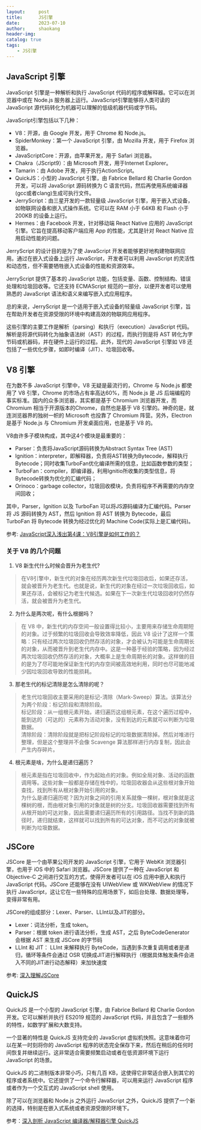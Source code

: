 ```yaml
---
layout:     post
title:      JS引擎
date:       2023-07-10
author:     shaokang
header-img:
catalog: true
tags:
    - JS引擎
---
```


## JavaScript 引擎
JavaScript 引擎是一种解析和执行 JavaScript 代码的程序或解释器。它可以在浏览器中或在 Node.js 服务器上运行。JavaScript引擎能够将人类可读的 JavaScript 源代码转化为机器可以理解的低级机器代码或字节码。

JavaScript引擎包括以下几种：
* V8：开源，由 Google 开发，用于 Chrome 和 Node.js。
* SpiderMonkey：第一个 JavaScript 引擎，由 Mozilla 开发，用于 Firefox 浏览器。
* JavaScriptCore：开源，由苹果开发，用于 Safari 浏览器。
* Chakra（JScript9）：由 Microsoft 开发，用于Internet Explorer。
* Tamarin：由 Adobe 开发，用于执行ActionScript。
* QuickJS：小型的 JavaScript 引擎，由 Fabrice Bellard 和 Charlie Gordon 开发，可以将 JavaScript 源码转换为 C 语言代码，然后再使用系统编译器(gcc或者clang)生成可执行文件。
* JerryScript：由三星开发的一款轻量级 JavaScript 引擎，用于嵌入式设备，如物联网设备和嵌入式操作系统。它可以在 RAM 小于 64KB 和 Flash 小于 200KB 的设备上运行。
* Hermes：由 Facebook 开发，针对移动端 React Native 应用的 JavaScript 引擎。它旨在提高移动客户端应用 App 的性能，尤其是针对 React Native 应用启动性能的问题。

JerryScript 的设计目的是为了使 JavaScript 开发者能够更好地构建物联网应用。通过在嵌入式设备上运行 JavaScript，开发者可以利用 JavaScript 的灵活性和动态性，但不需要牺牲嵌入式设备的性能和资源效率。

JerryScript 提供了基本的 JavaScript 功能，包括变量、函数、控制结构、错误处理和垃圾回收等。它还支持 ECMAScript 规范的一部分，以便开发者可以使用熟悉的 JavaScript 语法和语义来编写嵌入式应用程序。

总的来说，JerryScript 是一个适用于嵌入式设备的轻量级 JavaScript 引擎，旨在帮助开发者在资源受限的环境中构建高效的物联网应用程序。

这些引擎的主要工作是解析（parsing）和执行（execution）JavaScript 代码。解析是将源代码转化为抽象语法树（AST）的过程，而执行则是将 AST 转化为字节码或机器码，并在硬件上运行的过程。此外，现代的 JavaScript 引擎如 V8 还包括了一些优化步骤，如即时编译（JIT）、垃圾回收等。

## V8 引擎
在为数不多 JavaScript 引擎中，V8 无疑是最流行的，Chrome 与 Node.js 都使用了 V8 引擎，Chrome 的市场占有率高达60%，而 Node.js 是 JS 后端编程的事实标准。国内的众多浏览器，其实都是基于 Chromium 浏览器开发，而 Chromium 相当于开源版本的Chrome，自然也是基于 V8 引擎的。神奇的是，就连浏览器界的独树一帜的 Microsoft 也投靠了 Chromium 阵营。另外，Electron是基于 Node.js 与 Chromium 开发桌面应用，也是基于 V8 的。

V8由许多子模块构成，其中这4个模块是最重要的：
* Parser：负责将JavaScript源码转换为Abstract Syntax Tree (AST)
* Ignition：interpreter，即解释器，负责将AST转换为Bytecode，解释执行Bytecode；同时收集TurboFan优化编译所需的信息，比如函数参数的类型；
* TurboFan：compiler，即编译器，利用Ignitio所收集的类型信息，将Bytecode转换为优化的汇编代码；
* Orinoco：garbage collector，垃圾回收模块，负责将程序不再需要的内存空间回收；

其中，Parser，Ignition 以及 TurboFan 可以将JS源码编译为汇编代码。Parser 将 JS 源码转换为 AST，然后 Ignition 将 AST 转换为 Bytecode，最后 TurboFan 将 Bytecode 转换为经过优化的 Machine Code(实际上是汇编代码)。

参考: [JavaScript深入浅出第4课：V8引擎是如何工作的？](https://blog.fundebug.com/2019/07/16/how-does-v8-work/)


### 关于 V8 的几个问题
1. V8 新生代什么时候会晋升为老生代?
> 在V8引擎中，新生代的对象在经历两次新生代垃圾回收后，如果还存活，就会被晋升为老生代。也就是说，新生代的对象在经过一次垃圾回收后，如果还存活，会被标记为老生代候选。如果在下一次新生代垃圾回收时仍然存活，就会被晋升为老生代。

2. 为什么是两次呢，有什么根据吗？
> 在 V8 中，新生代的内存空间一般设置得比较小，主要用来存储生命周期短的对象。过于频繁的垃圾回收会导致效率降低，因此 V8 设计了这样一个策略：只有经过两次垃圾回收仍然存活的对象，才会被认为可能是生命周期长的对象，从而被晋升到老生代内存中。这是一种基于经验的策略，因为经过两次垃圾回收仍然存活的对象，大概率上是生命周期长的对象。这样做的目的是为了尽可能地保证新生代的内存空间被高效地利用，同时也尽可能地减少因垃圾回收导致的性能损耗。

3. 那老生代的标记清除是怎么清除的呢？
> 老生代垃圾回收主要采用的是标记-清除（Mark-Sweep）算法。该算法分为两个阶段：标记阶段和清除阶段。  
> 标记阶段：从一组根元素开始，递归遍历这组根元素，在这个遍历过程中，能到达的（可达的）元素称为活动对象，没有到达的元素就可以判断为垃圾数据。  
> 清除阶段：清除阶段就是把标记阶段标记的垃圾数据清除掉。然后对堆进行整理，但是这个整理并不会像 Scavenge 算法那样进行内存复制，因此会产生内存碎片。

4. 根元素是啥，为什么是递归遍历？
> 根元素是指在垃圾回收中，作为起始点的对象。例如全局对象、活动的函数调用等。这些对象一般都是存储在栈中的，垃圾回收器会从这些根对象开始查找，找到所有从根对象开始引用的对象。  
> 为什么是递归遍历呢？因为对象之间的引用关系就像一棵树，根对象就是这棵树的根，而由根对象引用的对象就是树的分支。垃圾回收器需要找到所有从根开始的可达对象，因此需要递归遍历所有的引用路径。当找不到新的路径时，递归就结束，这样就可以找到所有的可达对象，而不可达的对象就被判断为垃圾数据。


## JSCore
JSCore 是一个由苹果公司开发的 JavaScript 引擎，它用于 WebKit 浏览器引擎，也用于 iOS 中的 Safari 浏览器。JSCore 提供了一种在 JavaScript 和 Objective-C 之间进行交互的方式，使得开发者可以在 iOS 应用中嵌入和执行 JavaScript 代码。JSCore 还能够在没有 UIWebView 或 WKWebView 的情况下执行 JavaScript，这让它在一些特殊的应用场景下，如后台处理、数据处理等，变得非常有用。

JSCore的组成部分：Lexer、Parser、LLInt以及JIT的部分。
* Lexer：词法分析，生成 token。
* Parser：根据 token 进行语法分析，生成 AST，之后 ByteCodeGenerator 会根据 AST 来生成 JSCore 的字节码
* LLInt 和 JIT： LLInt 来解释执行 ByteCode，当遇到多次重复调用或者是递归，循环等条件会通过 OSR 切换成JIT进行解释执行（根据具体触发条件会进入不同的JIT进行动态解释）来加快速度

参考: [深入理解JSCore
](https://tech.meituan.com/2018/08/23/deep-understanding-of-jscore.html)


## QuickJS
QuickJS 是一个小型的 JavaScript 引擎，由 Fabrice Bellard 和 Charlie Gordon 开发。它可以解析并执行 ES2019 规范的 JavaScript 代码，并且包含了一些额外的特性，如数学扩展和大数支持。

一个显著的特性是 QuickJS 支持完全的 JavaScript 虚拟机快照。这意味着你可以在某一时刻将你的 JavaScript 程序的状态完全保存下来，然后在稍后的任何时间恢复并继续运行。这非常适合需要频繁启动或者在低资源环境下运行 JavaScript 的场景。

QuickJS 的二进制版本非常小巧，只有几百 KB，这使得它非常适合嵌入到其它的程序或者系统中。它还提供了一个命令行解释器，可以用来运行 JavaScript 程序或者作为一个交互式的 JavaScript shell 使用。

除了可以在浏览器和 Node.js 之外运行 JavaScript 之外，QuickJS 提供了一个新的选择，特别是在嵌入式系统或者资源受限的环境下。

参考：[深入剖析 JavaScript 编译器/解释器引擎 QuickJS](https://ming1016.github.io/2021/02/21/deeply-analyse-quickjs/#QuickJS)
